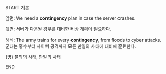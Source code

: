 START
기본

앞면:
We need a **contingency** plan in case the server crashes.

뒷면:
서버가 다운될 경우를 대비한 비상 계획이 필요하다.

해석:
The army trains for every **contingency**, from floods to cyber attacks.  
군대는 홍수부터 사이버 공격까지 모든 만일의 사태에 대비해 훈련한다.  

{명} 불의의 사태, 만일의 사태
<!--ID: 1746271863364-->
END